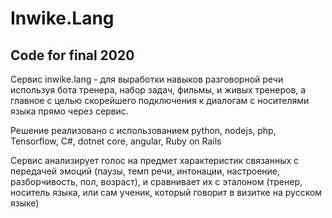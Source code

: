 # Inwike.Lang
## Code for final 2020

Сервис inwike.lang - для выработки навыков разговорной речи используя бота тренера, набор задач, фильмы, и живых тренеров, а главное с целью скорейшего подключения к диалогам с носителями языка прямо через сервис.

Решение реализовано с использованием python, nodejs, php, Tensorflow, C#, dotnet core, angular, Ruby on Rails

Сервис анализирует голос на предмет характеристик связанных с передачей эмоций (паузы, темп речи,  интонации, настроение, разборчивость, пол, возраст), и сравнивает их с эталоном (тренер, носитель языка, или сам ученик, который говорит в визитке на русском языке)